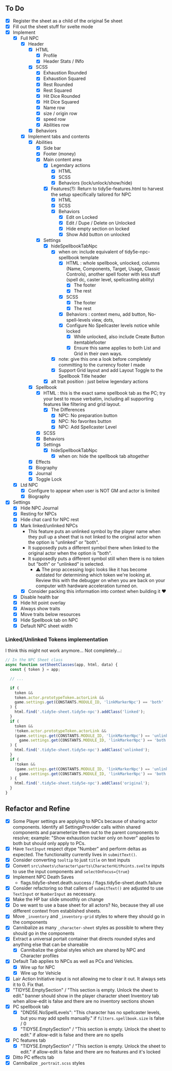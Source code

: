 ## To Do

- [x] Register the sheet as a child of the original 5e sheet
- [x] Fill out the sheet stuff for svelte mode
- [x] Implement
  - [x] Full NPC
    - [x] Header
      - [x] HTML
        - [x] Profile
        - [x] Header Stats / INfo
      - [x] SCSS
        - [x] Exhaustion Rounded
        - [x] Exhaustion Squared
        - [x] Rest Rounded
        - [x] Rest Squared
        - [x] Hit Dice Rounded
        - [x] Hit Dice Squared
        - [x] Name row
        - [x] size / origin row
        - [x] speed row
        - [x] Abilities row
      - [x] Behaviors
    - [x] Implement tabs and contents
      - [x] Abilities
        - [x] Side bar
        - [x] Footer (money)
        - [x] Main content area
          - [x] Legendary actions
            - [x] HTML
            - [x] SCSS
            - [x] Behaviors (lock/unlock/show/hide)
          - [x] Features(?): Return to tidy5e-features.html to harvest the setup specifically tailored for NPC
            - [x] HTML
            - [x] SCSS
            - [x] Behaviors
              - [x] Edit on Locked
              - [x] Edit / Dupe / Delete on Unlocked
              - [x] Hide empty section on locked
              - [x] Show Add button on unlocked
        - [x] Settings
          - [x] hideSpellbookTabNpc
            - [x] when on: include equivalent of tidy5e-npc-spellbook template
              - [x] HTML : whole spellbook, unlocked, columns (Name, Components, Target, Usage, Classic Controls), another spell footer with less stuff (spell dc, caster level, spellcasting ability)
                - [x] The footer
                - [x] The rest
              - [x] SCSS
                - [x] The footer
                - [x] The rest
              - [x] Behaviors : context menu, add button, No-spell-levels view, dots,
              - [x] Configure No Spellcaster levels notice while locked
                - [x] While unlocked, also include Create Button itemtablefooter
                - [x] Ensure this same applies to both List and Grid in their own ways.
            - [x] note: give this one a look before completely committing to the currency footer I made
            - [x] Support Grid layout and add Layout Toggle to the Spellbook Title header
          - [x] alt trait position : just below legendary actions
      - [x] Spellbook
        - [x] HTML : this is the exact same spellbook tab as the PC; try your best to reuse verbatim, including all supporting features like filtering and grid layout.
          - [x] The Differences
            - [x] NPC: No preparation button
            - [x] NPC: No favorites button
            - [x] NPC: Add Spellcaster Level
        - [x] SCSS
        - [x] Behaviors
        - [x] Settings
          - [x] hideSpellbookTabNpc
            - [x] when on: hide the spellbook tab altogether
      - [x] Effects
      - [x] Biography
      - [x] Journal
      - [x] Toggle Lock
  - [x] Ltd NPC
    - [x] Configure to appear when user is NOT GM and actor is limited
    - [x] Biography
- [x] Settings
  - [x] Hide NPC Journal
  - [x] Resting for NPCs
  - [x] Hide chat card for NPC rest
  - [x] Mark linked/unlinked NPCs
    - This feature puts an unlinked symbol by the player name when they pull up a sheet that is not linked to the original actor when the option is "unlinked" or "both".
    - It supposedly puts a different symbol there when linked to the original actor when the option is "both".
    - It supposedly puts a different symbol still when there is no token but "both" or "unlinked" is selected.
      - ⚠ The prop accessing logic looks like it has become outdated for determining which token we're looking at. Review this with the debugger on when you are back on your computer with hardware acceleration turned on.
    - [x] Consider packing this information into context when building it ♥
  - [x] Disable health bar
  - [x] Hide hit point overlay
  - [x] Always show traits
  - [x] Move traits below resources
  - [x] Hide Spellbook tab on NPC
  - [x] Default NPC sheet width

### Linked/Unlinked Tokens implementation

I think this might not work anymore... Not completely...:

```js
// In the NPC Sheet class
async function setSheetClasses(app, html, data) {
  const { token } = app;

  // ...

  if (
    token &&
    token.actor.prototypeToken.actorLink &&
    game.settings.get(CONSTANTS.MODULE_ID, 'linkMarkerNpc') == 'both'
  ) {
    html.find('.tidy5e-sheet.tidy5e-npc').addClass('linked');
  }
  if (
    token &&
    !token.actor.prototypeToken.actorLink &&
    (game.settings.get(CONSTANTS.MODULE_ID, 'linkMarkerNpc') == 'unlinked' ||
      game.settings.get(CONSTANTS.MODULE_ID, 'linkMarkerNpc') == 'both')
  ) {
    html.find('.tidy5e-sheet.tidy5e-npc').addClass('unlinked');
  }
  if (
    !token &&
    (game.settings.get(CONSTANTS.MODULE_ID, 'linkMarkerNpc') == 'unlinked' ||
      game.settings.get(CONSTANTS.MODULE_ID, 'linkMarkerNpc') == 'both')
  ) {
    html.find('.tidy5e-sheet.tidy5e-npc').addClass('original');
  }
}
```

## Refactor and Refine

- [x] Some Player settings are applying to NPCs because of sharing actor components. Identify all SettingsProvider calls within shared components and parameterize them out to the parent components to resolve; example: "Show exhaustion tracker only on hover" applies to both but should only apply to PCs.
- [x] Have `TextInput` respect dtype "Number" and perform deltas as expected. The functionality currently lives in `submitText()`.
- [x] Consider converting `tooltip` to just `title` on text inputs
- [x] Convert `src\sheets\character\parts\CharacterHitPoints.svelte` inputs to use the input components and `selectOnFocus={true}`
- [x] Implement NPC Death Saves
  - flags.tidy5e-sheet.death.success / flags.tidy5e-sheet.death.failure
- [x] Consider refactoring so that callers of `submitText()` are adjusted to use `TextInput` or `NumberInput` as necessary.
- [x] Make the HP bar slide smoothly on change
- [x] Do we want to use a base sheet for all actors? No, because they all use different context from established sheets.
- [x] Move `_inventory` and `_inventory-grid` styles to where they should go in the components
- [x] Cannibalize as many `_character-sheet` styles as possible to where they should go in the components
- [x] Extract a universal portait container that directs rounded styles and anything else that can be shareable
  - [x] Cannibalize the global styles which are shared by NPC and Character profiles
- [x] Default Tab applies to NPCs as well as PCs and Vehicles.
  - [x] Wire up for NPC
  - [x] Wire up for Vehicle
- [x] Lair Action Initiative input is not allowing me to clear it out. It always sets it to 0. Fix that.
- [x] "TIDY5E.EmptySection" / "This section is empty. Unlock the sheet to edit." banner should show in the player character sheet Inventory tab when allow-edit is false and there are no inventory sections shown
- [x] PC spellbook tab
  - [x] "DND5E.NoSpellLevels": "This character has no spellcaster levels, but you may add spells manually." if `filters.spellbook.size` is false / 0
  - [x] "TIDY5E.EmptySection" / "This section is empty. Unlock the sheet to edit." if allow-edit is false and there are no spells
- [x] PC features tab
  - [x] "TIDY5E.EmptySection" / "This section is empty. Unlock the sheet to edit." if allow-edit is false and there are no features and it's locked
- [x] Ditto PC effects tab
- [x] Cannibalize `_portrait.scss` styles
